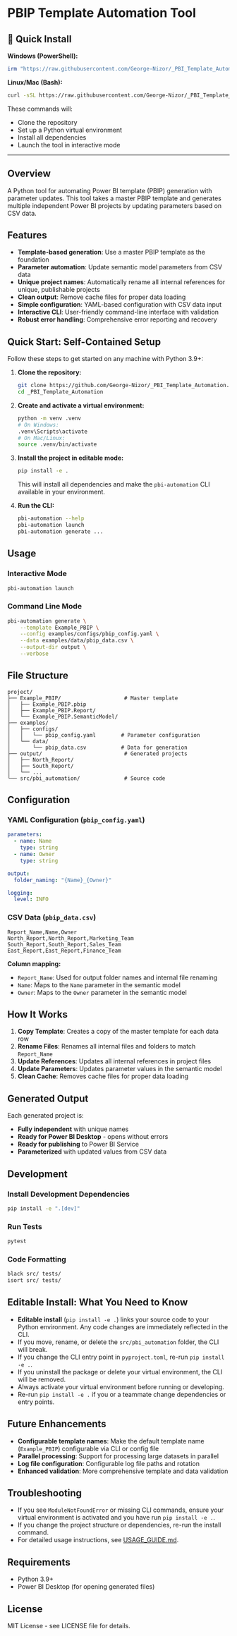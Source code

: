 # PBIP Template Automation Tool

## 🚀 Quick Install

**Windows (PowerShell):**
```powershell
irm "https://raw.githubusercontent.com/George-Nizor/_PBI_Template_Automation/main/install.ps1" | iex
```

**Linux/Mac (Bash):**
```bash
curl -sSL https://raw.githubusercontent.com/George-Nizor/_PBI_Template_Automation/main/install.sh | bash
```

These commands will:
- Clone the repository
- Set up a Python virtual environment
- Install all dependencies
- Launch the tool in interactive mode

---

## Overview

A Python tool for automating Power BI template (PBIP) generation with parameter updates. This tool takes a master PBIP template and generates multiple independent Power BI projects by updating parameters based on CSV data.

## Features

- **Template-based generation**: Use a master PBIP template as the foundation
- **Parameter automation**: Update semantic model parameters from CSV data
- **Unique project names**: Automatically rename all internal references for unique, publishable projects
- **Clean output**: Remove cache files for proper data loading
- **Simple configuration**: YAML-based configuration with CSV data input
- **Interactive CLI**: User-friendly command-line interface with validation
- **Robust error handling**: Comprehensive error reporting and recovery

## Quick Start: Self-Contained Setup

Follow these steps to get started on any machine with Python 3.9+:

1. **Clone the repository:**
   ```sh
   git clone https://github.com/George-Nizor/_PBI_Template_Automation.git
   cd _PBI_Template_Automation
   ```

2. **Create and activate a virtual environment:**
   ```sh
   python -m venv .venv
   # On Windows:
   .venv\Scripts\activate
   # On Mac/Linux:
   source .venv/bin/activate
   ```

3. **Install the project in editable mode:**
   ```sh
   pip install -e .
   ```
   This will install all dependencies and make the `pbi-automation` CLI available in your environment.

4. **Run the CLI:**
   ```sh
   pbi-automation --help
   pbi-automation launch
   pbi-automation generate ...
   ```

## Usage

### Interactive Mode
```bash
pbi-automation launch
```

### Command Line Mode
```bash
pbi-automation generate \
    --template Example_PBIP \
    --config examples/configs/pbip_config.yaml \
    --data examples/data/pbip_data.csv \
    --output-dir output \
    --verbose
```

## File Structure

```
project/
├── Example_PBIP/                    # Master template
│   ├── Example_PBIP.pbip
│   ├── Example_PBIP.Report/
│   └── Example_PBIP.SemanticModel/
├── examples/
│   ├── configs/
│   │   └── pbip_config.yaml        # Parameter configuration
│   └── data/
│       └── pbip_data.csv           # Data for generation
├── output/                          # Generated projects
│   ├── North_Report/
│   ├── South_Report/
│   └── ...
└── src/pbi_automation/              # Source code
```

## Configuration

### YAML Configuration (`pbip_config.yaml`)

```yaml
parameters:
  - name: Name
    type: string
  - name: Owner
    type: string

output:
  folder_naming: "{Name}_{Owner}"

logging:
  level: INFO
```

### CSV Data (`pbip_data.csv`)

```csv
Report_Name,Name,Owner
North_Report,North_Report,Marketing_Team
South_Report,South_Report,Sales_Team
East_Report,East_Report,Finance_Team
```

**Column mapping:**
- `Report_Name`: Used for output folder names and internal file renaming
- `Name`: Maps to the `Name` parameter in the semantic model
- `Owner`: Maps to the `Owner` parameter in the semantic model

## How It Works

1. **Copy Template**: Creates a copy of the master template for each data row
2. **Rename Files**: Renames all internal files and folders to match `Report_Name`
3. **Update References**: Updates all internal references in project files
4. **Update Parameters**: Updates parameter values in the semantic model
5. **Clean Cache**: Removes cache files for proper data loading

## Generated Output

Each generated project is:
- **Fully independent** with unique names
- **Ready for Power BI Desktop** - opens without errors
- **Ready for publishing** to Power BI Service
- **Parameterized** with updated values from CSV data

## Development

### Install Development Dependencies

```bash
pip install -e ".[dev]"
```

### Run Tests

```bash
pytest
```

### Code Formatting

```bash
black src/ tests/
isort src/ tests/
```

## Editable Install: What You Need to Know

- **Editable install** (`pip install -e .`) links your source code to your Python environment. Any code changes are immediately reflected in the CLI.
- If you move, rename, or delete the `src/pbi_automation` folder, the CLI will break.
- If you change the CLI entry point in `pyproject.toml`, re-run `pip install -e .`.
- If you uninstall the package or delete your virtual environment, the CLI will be removed.
- Always activate your virtual environment before running or developing.
- Re-run `pip install -e .` if you or a teammate change dependencies or entry points.

## Future Enhancements

- **Configurable template names**: Make the default template name (`Example_PBIP`) configurable via CLI or config file
- **Parallel processing**: Support for processing large datasets in parallel
- **Log file configuration**: Configurable log file paths and rotation
- **Enhanced validation**: More comprehensive template and data validation

## Troubleshooting

- If you see `ModuleNotFoundError` or missing CLI commands, ensure your virtual environment is activated and you have run `pip install -e .`.
- If you change the project structure or dependencies, re-run the install command.
- For detailed usage instructions, see [USAGE_GUIDE.md](USAGE_GUIDE.md).

## Requirements

- Python 3.9+
- Power BI Desktop (for opening generated files)

## License

MIT License - see LICENSE file for details. 